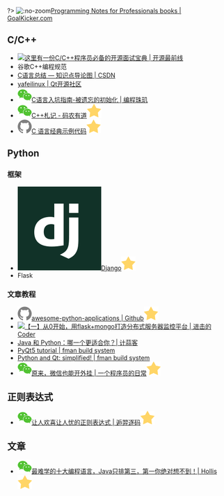 ?> ![](https://notes.abelsu7.top/_media/program.svg ':no-zoom')[Programming Notes for Professionals books | GoalKicker.com](https://goalkicker.com/)

## C/C++

- [![](https://notes.abelsu7.top/_media/star.svg)这里有一份C/C++程序员必备的开源面试宝典 | 开源最前线](https://mp.weixin.qq.com/s/madBBLK7mSHbMe_XbHzHRg)
- 谷歌C++编程规范
- [C语言总结 — 知识点导论图 | CSDN](https://blog.csdn.net/Dawn_sf/article/details/78934875)
- [yafeilinux | Qt开源社区](http://www.qter.org/)
- [![](logo/wechat.svg)C语言入坑指南-被遗忘的初始化 | 编程珠玑](https://mp.weixin.qq.com/s?__biz=MzI2OTA3NTk3Ng==&mid=2649284087&idx=1&sn=79f48f41712b19f806e79bce1084f0ec&chksm=f2f9ae90c58e27867220b81940ad03b1b6defe46ba3ffcec85c9cf69e68b36629afa96e09869&scene=21#wechat_redirect)
- [![](logo/wechat.svg)C++札记 - 码农有道![](logo/star.svg)](https://mp.weixin.qq.com/s/OzpgmcCjabT7bKPf1txK4g)
- [![](logo/github.svg)C 语言经典示例代码![](logo/star.svg)](https://github.com/Mzzopublic/C/tree/master/经典示例)

## Python

### 框架

- [![](logo/django.png ':size=16')Django![](logo/star.svg)](https://www.djangoproject.com)
- Flask

### 文章教程

- [![](logo/github.svg)awesome-python-applications | Github![](logo/star.svg)](https://github.com/mahmoud/awesome-python-applications)
- [![](https://notes.abelsu7.top/_media/star.svg)【一】从0开始，用flask+mongo打造分布式服务器监控平台 | 进击的 Coder](https://mp.weixin.qq.com/s/eczCDetrveBBOwgrev0upw)
- [Java 和 Python：哪一个更适合你？| 计蒜客](https://mp.weixin.qq.com/s?__biz=MjM5NTI5NTAzNg==&mid=2656331406&idx=1&sn=8523c4c3a006d44a9c9bdb78f65b81f1)
- [PyQt5 tutorial | fman build system](https://build-system.fman.io/pyqt5-tutorial)
- [Python and Qt: simplified! | fman build system](https://build-system.fman.io)
- [![](logo/wechat.svg)原来，微信也能开外挂 | 一个程序员的日常![](logo/star.svg)](https://mp.weixin.qq.com/s/QGHtwpQofipw81b9z9uEFQ)

## 正则表达式

- [![](logo/wechat.svg)让人欢喜让人忧的正则表达式 | 逅羿逐码![](logo/star.svg)](https://mp.weixin.qq.com/s/-4P4OM5JOKSeg58VLPHiFA)

## 文章

- [![](logo/wechat.svg)最难学的十大编程语言，Java只排第三，第一你绝对想不到！| Hollis![](logo/star.svg)](https://mp.weixin.qq.com/s/HWFF6swHdLz-KV6HUBJSHw)
